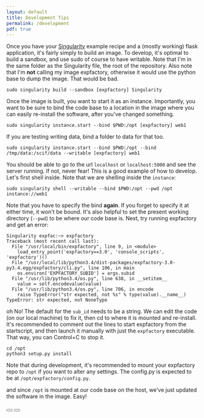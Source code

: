 ```yaml
---
layout: default
title: Development Tips
permalink: /development
pdf: true
---
```


Once you have your [Singularity](../../Singularity) example recipe and a (mostly working) flask application, it's fairly simply to build an image. To develop, it's optimal to build a sandbox, and use sudo of course to have writable. Note that I'm in the same folder as the Singularity file, the root of the repository. Also note that I'm **not** calling my image expfactory, otherwise it would use the python base to dump the image. That would be bad.

```
sudo singularity build --sandbox [expfactory] Singularity
```

Once the image is built, you want to start it as an instance. Importantly, you want to be sure to bind the code base to a location in the image where you can easily re-install the software, after you've changed something.

```
sudo singularity instance.start --bind $PWD:/opt [expfactory] web1
```

If you are testing writing data, bind a folder to data for that too.

```
sudo singularity instance.start --bind $PWD:/opt --bind /tmp/data:/scif/data --writable [expfactory] web1
```

You should be able to go to the url `localhost` or `localhost:5000` and see the server running. If not, never fear! This is a good example of how to develop. Let's first shell inside. Note that we are shelling inside the `instance`:

```
sudo singularity shell --writable --bind $PWD:/opt --pwd /opt instance://web1
```

Note that you have to specify the bind **again**. If you forget to specify it at either time, it won't be bound. It's also helpful to set the present working directory (`--pwd`) to be where our code base is. Next, try running expfactory and get an error:

```
Singularity expfac:~> expfactory
Traceback (most recent call last):
  File "/usr/local/bin/expfactory", line 9, in <module>
    load_entry_point('expfactory==3.0', 'console_scripts', 'expfactory')()
  File "/usr/local/lib/python3.4/dist-packages/expfactory-3.0-py3.4.egg/expfactory/cli.py", line 106, in main
    os.environ['EXPFACTORY_SUBID'] = args.subid
  File "/usr/lib/python3.4/os.py", line 638, in __setitem__
    value = self.encodevalue(value)
  File "/usr/lib/python3.4/os.py", line 706, in encode
    raise TypeError("str expected, not %s" % type(value).__name__)
TypeError: str expected, not NoneType

```

oh No! The default for the `sub_id` needs to be a string. We can edit the code (on our local machine) to fix it, then cd to where it is mounted and re-install. It's recommended to comment out the lines to start expfactory from the startscript, and then launch it manually with just the `expfactory` executable. That way, you can Control+C to stop it.

```
cd /opt
python3 setup.py install
```

Note that during development, it's recommended to mount your expfactory repo to `/opt` if you want to alter any settings. The config.py is expected to be at `/opt/expfactory/config.py`.

and since `/opt` is mounted at our code base on the host, we've just updated the software in the image. Easy!

<div>
    <a href="/expfactory/contribute.html"><button class="previous-button btn btn-primary"><i class="fa fa-chevron-left"></i> </button></a>
    <a href="/expfactory/"><button class="next-button btn btn-primary"><i class="fa fa-chevron-right"></i> </button></a>
</div><br>
